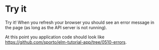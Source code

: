 # Try it

Try it! When you refresh your browser you should see an error message in the page (as long as the API server is not running).

At this point you application code should look like <https://github.com/sporto/elm-tutorial-app/tree/0510-errors>.
